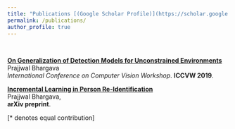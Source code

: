 ```yaml
---
title: "Publications [(Google Scholar Profile)](https://scholar.google.co.in/citations?user=zTq103EAAAAJ&hl=en)"
permalink: /publications/
author_profile: true
---
```

<br>

<b>[On Generalization of Detection Models for Unconstrained Environments](https://prajjwal1.github.io/publications/GenDetectionIccvw19)</b> <br> 
Prajjwal Bhargava <br>
<i>International Conference on Computer Vision Workshop</i>. <b>ICCVW 2019</b>.


<b>[Incremental Learning in Person Re-Identification](http://prajjwal1.github.io/publications/IncrementalPersonReid)</b> <br> 
Prajjwal Bhargava, <br>
<b>arXiv preprint</b>.





[\* denotes equal contribution]

